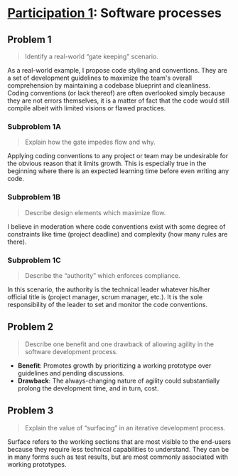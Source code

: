 # [Participation 1](https://github.com/hendraanggrian/IIT-CS487/blob/assets/lect2.pdf): Software processes

## Problem 1

> Identify a real-world “gate keeping” scenario.

As a real-world example, I propose code styling and conventions. They are a set
of development guidelines to maximize the team's overall comprehension by
maintaining a codebase blueprint and cleanliness. Coding conventions (or lack
thereof) are often overlooked simply because they are not errors themselves, it
is a matter of fact that the code would still compile albeit with limited
visions or flawed practices.

### Subproblem 1A

> Explain how the gate impedes flow and why.

Applying coding conventions to any project or team may be undesirable for the
obvious reason that it limits growth. This is especially true in the beginning
where there is an expected learning time before even writing any code.

### Subproblem 1B

> Describe design elements which maximize flow.

I believe in moderation where code conventions exist with some degree of
constraints like time (project deadline) and complexity (how many rules are
there).

### Subproblem 1C

> Describe the “authority” which enforces compliance.

In this scenario, the authority is the technical leader whatever his/her
official title is (project manager, scrum manager, etc.). It is the sole
responsibility of the leader to set and monitor the code conventions.

## Problem 2

> Describe one benefit and one drawback of allowing agility in the software
  development process.

- **Benefit**: Promotes growth by prioritizing a working prototype over
  guidelines and pending discussions.
- **Drawback**: The always-changing nature of agility could substantially
  prolong the development time, and in turn, cost.

## Problem 3

> Explain the value of “surfacing” in an iterative development process.

Surface refers to the working sections that are most visible to the end-users
because they require less technical capabilities to understand. They can be in
many forms such as test results, but are most commonly associated with working
prototypes.
